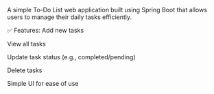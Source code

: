 A simple To-Do List web application built using Spring Boot that allows users to manage their daily tasks efficiently.

✅ Features:
Add new tasks

View all tasks

Update task status (e.g., completed/pending)

Delete tasks

Simple UI for ease of use
